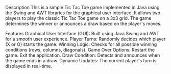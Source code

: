 Description
This is a simple Tic Tac Toe game implemented in Java using the Swing and AWT libraries for the graphical user interface. It allows two players to play the classic Tic Tac Toe game on a 3x3 grid. The game determines the winner or announces a draw based on the player's moves.

Features
Graphical User Interface (GUI): Built using Java Swing and AWT for a smooth user experience.
Player Turns: Randomly decides which player (X or O) starts the game.
Winning Logic: Checks for all possible winning conditions (rows, columns, diagonals).
Game Over Options:
Restart the game.
Exit the application.
Draw Condition: Detects and announces when the game ends in a draw.
Dynamic Updates: The current player's turn is displayed in real-time.
